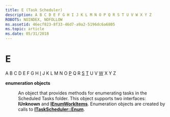 ```yaml
---
title: E (Task Scheduler)
description: A B C D E F G H I J K L M N O P Q R S T U V W X Y Z
ROBOTS: NOINDEX, NOFOLLOW
ms.assetid: 46ecf823-8f33-46d7-a9a2-5196dc6a6805
ms.topic: article
ms.date: 05/31/2018
---
```


# E

A B C D E F G H [I](i.md) J K L M N O [P](p.md) Q R [S](s.md) [T](t.md) U V [W](w.md) X Y Z

<dl> <dt>

<span id="_msb_enumeration_objects_gly"></span><span id="_MSB_ENUMERATION_OBJECTS_GLY"></span>**enumeration objects**
</dt> <dd>

An object that provides methods for enumerating tasks in the Scheduled Tasks folder. This object supports two interfaces: **IUnknown** and [**IEnumWorkItems**](/windows/desktop/api/Mstask/nn-mstask-ienumworkitems). Enumeration objects are created by calls to [**ITaskScheduler::Enum**](/windows/desktop/api/Mstask/nf-mstask-itaskscheduler-enum).

</dd> </dl>

 

 





